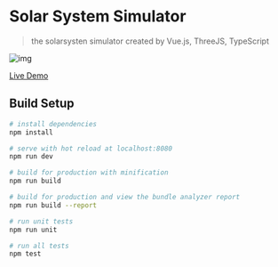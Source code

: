 # Solar System Simulator

> the solarsysten simulator created by Vue.js, ThreeJS, TypeScript

![img](./thumb.png)

[Live Demo](https://solar-system-ts.herokuapp.com/#/)

## Build Setup

``` bash
# install dependencies
npm install

# serve with hot reload at localhost:8080
npm run dev

# build for production with minification
npm run build

# build for production and view the bundle analyzer report
npm run build --report

# run unit tests
npm run unit

# run all tests
npm test
```
